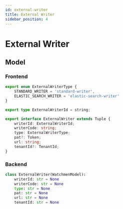 ```yaml
---
id: external-writer  
title: External Writer  
sidebar_position: 4
---
```


# External Writer
## Model
### Frontend
```typescript title="watchmen-web-client/src/services/data/tuples/external-writer-types.ts"
export enum ExternalWriterType {
	STANDARD_WRITER = 'standard-writer',
	ELASTIC_SEARCH_WRITER = 'elastic-search-writer'
}

export type ExternalWriterId = string;

export interface ExternalWriter extends Tuple {
	writerId: ExternalWriterId;
	writerCode: string;
	type: ExternalWriterType;
	pat?: Token;
	url: string;
	tenantId?: TenantId;
}
```

### Backend
```python title="watchmen-model/model/model/external/external_writer.py"
class ExternalWriter(WatchmenModel):
    writerId: str = None
    writerCode: str = None
    type: str = None
    pat: str = None
    url: str = None
    tenantId: str = None
```